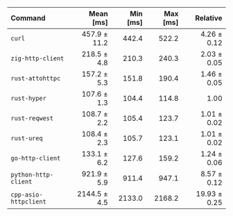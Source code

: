 | Command | Mean [ms] | Min [ms] | Max [ms] | Relative |
|:---|---:|---:|---:|---:|
| `curl` | 457.9 ± 11.2 | 442.4 | 522.2 | 4.26 ± 0.12 |
| `zig-http-client` | 218.5 ± 4.8 | 210.3 | 240.3 | 2.03 ± 0.05 |
| `rust-attohttpc` | 157.2 ± 5.3 | 151.8 | 190.4 | 1.46 ± 0.05 |
| `rust-hyper` | 107.6 ± 1.3 | 104.4 | 114.8 | 1.00 |
| `rust-reqwest` | 108.7 ± 2.2 | 105.4 | 123.7 | 1.01 ± 0.02 |
| `rust-ureq` | 108.4 ± 2.3 | 105.7 | 123.1 | 1.01 ± 0.02 |
| `go-http-client` | 133.1 ± 6.2 | 127.6 | 159.2 | 1.24 ± 0.06 |
| `python-http-client` | 921.9 ± 5.9 | 911.4 | 947.1 | 8.57 ± 0.12 |
| `cpp-asio-httpclient` | 2144.5 ± 4.5 | 2133.0 | 2168.2 | 19.93 ± 0.25 |
